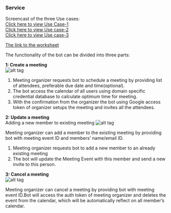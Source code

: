 


### Service
Screencast of the three Use cases:<br>
[Click here to view Use Case-1](https://www.youtube.com/watch?v=iJKLi3-7bOU)<br>
[Click here to view Use case-2](https://www.youtube.com/watch?v=yPi18m9Goi8)<br>
[Click here to view Use case-3](https://www.youtube.com/watch?v=1usrPGGv914) <br>

[The link to the worksheet](https://github.ncsu.edu/gverma/Azra_MeetingBot/blob/master/Milestone_3/worksheet.md)

The functionality of the bot can be divided into three parts:

**1: Create a meeting**<br>
![alt tag](https://github.ncsu.edu/gverma/Azra_MeetingBot/blob/master/Milestone_3/images/CreateMeeting.png)</br>

1. Meeting organizer requests bot to schedule a meeting by providing list of attendees, preferable due date and time(optional).
2. The bot access the calendar of all users using domain specific credential database to calculate optimum time for meeting.
3. With the confirmation from the organizer the bot using Google access token of organizer setups the meeting and invites all the attendees.





**2: Update a meeting**<br>
 Adding a new member to existing meeting 
 ![alt tag](https://github.ncsu.edu/gverma/Azra_MeetingBot/blob/master/Milestone_3/images/UpdateMember.png)</br>


Meeting organizer can add a member to the existing meeting by providing bot with meeting event ID and members’ name/email ID.

1. Meeting organizer requests bot to add a new member to an already existing meeting
2. The bot will update the Meeting Event with this member and send a new invite to this person.







**3: Cancel a meeting**<br>
![alt tag](https://github.ncsu.edu/gverma/Azra_MeetingBot/blob/master/Milestone_3/images/CancelMeeting.png)


Meeting organizer can cancel a meeting by providing bot with meeting event ID.Bot will access the auth token of meeting organizer and deletes the event from the calendar, which will be automatically reflect on all member’s calendar.



